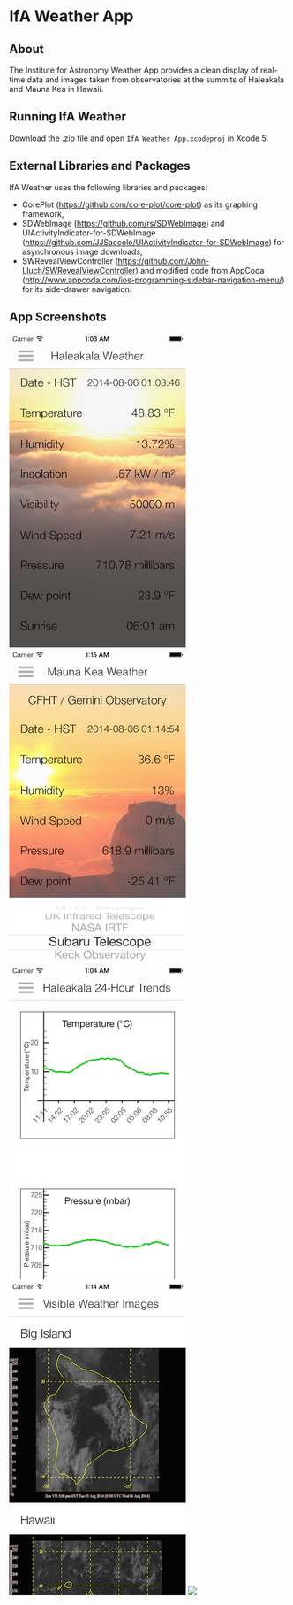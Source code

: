 # IfA Weather App

## About

The Institute for Astronomy Weather App provides a clean display of real-time data and images taken from observatories at the summits of Haleakala and Mauna Kea in Hawaii. 

## Running IfA Weather

Download the .zip file and open ```IfA Weather App.xcodeproj``` in Xcode 5. 

## External Libraries and Packages

IfA Weather uses the following libraries and packages:
- CorePlot (https://github.com/core-plot/core-plot) as its graphing framework,
- SDWebImage (https://github.com/rs/SDWebImage) and UIActivityIndicator-for-SDWebImage (https://github.com/JJSaccolo/UIActivityIndicator-for-SDWebImage) for asynchronous image downloads, 
- SWRevealViewController (https://github.com/John-Lluch/SWRevealViewController) and modified code from AppCoda (http://www.appcoda.com/ios-programming-sidebar-navigation-menu/) for its side-drawer navigation.

## App Screenshots

![](https://github.com/mhlau/IfA-Weather-App/blob/v9/example_images/HaleakalaWeather.png) ![](https://github.com/mhlau/IfA-Weather-App/blob/v9/example_images/MaunaKeaWeather.png) 
![](https://github.com/mhlau/IfA-Weather-App/blob/v9/example_images/Haleakala24HourTrends.png) ![](https://github.com/mhlau/IfA-Weather-App/blob/v9/example_images/VisibleWeatherImages.png)
![](https://github.com/mhlau/IfA-Weather-App/blob/v9/example_images/24HourAnimations.gif)
